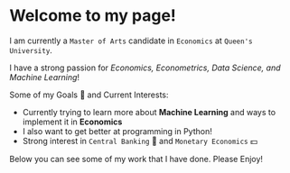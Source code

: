 # Welcome to my page!

I am currently a `Master of Arts` candidate in `Economics` at `Queen's University`. 

I have a strong passion for *Economics, Econometrics, Data Science, and Machine Learning*!

Some of my Goals :dart: and Current Interests:
* Currently trying to learn more about **Machine Learning** and ways to implement it in **Economics**
* I also want to get better at programming in Python!
* Strong interest in `Central Banking` :crystal_ball: and `Monetary Economics` :dollar:

Below you can see some of my work that I have done. Please Enjoy!
